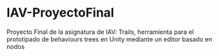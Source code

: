 # IAV-ProyectoFinal
Proyecto Final de la asignatura de IAV: Trails, herramienta para el prototipado de behaviours trees en Unity mediante un editor basado en nodos 
